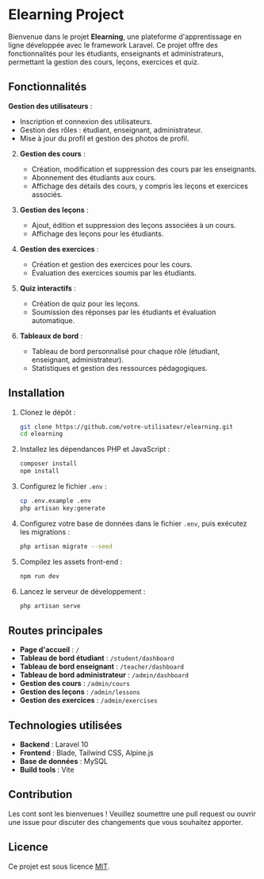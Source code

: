 # Elearning Project

Bienvenue dans le projet **Elearning**, une plateforme d'apprentissage en ligne développée avec le framework Laravel. Ce projet offre des fonctionnalités pour les étudiants, enseignants et administrateurs, permettant la gestion des cours, leçons, exercices et quiz.

## Fonctionnalités

**Gestion des utilisateurs** :
   - Inscription et connexion des utilisateurs.
   - Gestion des rôles : étudiant, enseignant, administrateur.
   - Mise à jour du profil et gestion des photos de profil.

2. **Gestion des cours** :
   - Création, modification et suppression des cours par les enseignants.
   - Abonnement des étudiants aux cours.
   - Affichage des détails des cours, y compris les leçons et exercices associés.

3. **Gestion des leçons** :
   - Ajout, édition et suppression des leçons associées à un cours.
   - Affichage des leçons pour les étudiants.

4. **Gestion des exercices** :
   - Création et gestion des exercices pour les cours.
   - Évaluation des exercices soumis par les étudiants.

5. **Quiz interactifs** :
   - Création de quiz pour les leçons.
   - Soumission des réponses par les étudiants et évaluation automatique.

6. **Tableaux de bord** :
   - Tableau de bord personnalisé pour chaque rôle (étudiant, enseignant, administrateur).
   - Statistiques et gestion des ressources pédagogiques.

## Installation

1. Clonez le dépôt :
   ```bash
   git clone https://github.com/votre-utilisateur/elearning.git
   cd elearning
   ```

2. Installez les dépendances PHP et JavaScript :
   ```bash
   composer install
   npm install
   ```

3. Configurez le fichier `.env` :
   ```bash
   cp .env.example .env
   php artisan key:generate
   ```

4. Configurez votre base de données dans le fichier `.env`, puis exécutez les migrations :
   ```bash
   php artisan migrate --seed
   ```

5. Compilez les assets front-end :
   ```bash
   npm run dev
   ```

6. Lancez le serveur de développement :
   ```bash
   php artisan serve
   ```

## Routes principales

- **Page d'accueil** : `/`
- **Tableau de bord étudiant** : `/student/dashboard`
- **Tableau de bord enseignant** : `/teacher/dashboard`
- **Tableau de bord administrateur** : `/admin/dashboard`
- **Gestion des cours** : `/admin/cours`
- **Gestion des leçons** : `/admin/lessons`
- **Gestion des exercices** : `/admin/exercises`

## Technologies utilisées

- **Backend** : Laravel 10
- **Frontend** : Blade, Tailwind CSS, Alpine.js
- **Base de données** : MySQL
- **Build tools** : Vite

## Contribution

Les cont sont les bienvenues ! Veuillez soumettre une pull request ou ouvrir une issue pour discuter des changements que vous souhaitez apporter.

## Licence

Ce projet est sous licence [MIT](https://opensource.org/licenses/MIT).